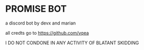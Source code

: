 # PROMISE BOT

a discord bot by devx and marian

all credts go to https://github.com/vqea

I DO NOT CONDONE IN ANY ACTIVITY OF BLATANT SKIDDING
